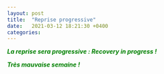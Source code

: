 ```yaml
---
layout: post
title:  "Reprise progressive"
date:   2021-03-12 18:21:30 +0400
categories: 
---
```


<span style="color: green">***La reprise sera progressive : Recovery in progress !***</span>

<span style="color: green">***Très mauvaise semaine !***</span>
